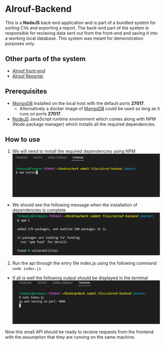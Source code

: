# Alrouf-Backend
This is a **NodeJS** back-end application and is part of a bundled system for sorting CVs and exporting a report.
The back-end part of the system is responsible for recieving data sent out from the front-end and saving it into a working local database.
This system was meant for demonstration purposes only.

## Other parts of the system
* [Alrouf front-end](https://github.com/tenmayos/Alrouf-frontend)
* [Alrouf Reporter](https://github.com/tenmayos/Alrouf-Reporter)

## Prerequisites
* [MongoDB](https://www.mongodb.com/try/download/community) Installed on the local host with the default ports **27017**.
    * Alternatively a docker image of [MongoDB](https://hub.docker.com/_/mongo) could be used so long as it runs on ports **27017**.
* [NodeJS](https://nodejs.org/en/) JavaScript runtime environment which comes along with NPM (Node package manager) which installs all the required dependencies.

## How to use

1. We will need to install the required dependencies using NPM ![npm install](/Ref_Images/npm.png)

 * We should see the following message when the installation of dependencies is complete ![dependencies installed successfully](/Ref_Images/npm-installed.png)

2. Run the api through the entry file index.js using the following command `node index.js`
 * If all is well the following output should be displayed in the terminal ![API is waiting for calls](/Ref_Images/running.png)

Now this small API should be ready to recieve requests from the frontend with the assumption that they are running on the same machine.